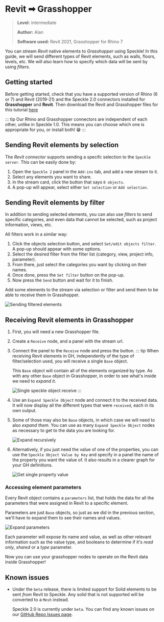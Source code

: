 # Revit ➡ Grasshopper

>**Level:** intermediate
>
>**Author:** Alan
>
>**Software used:** Revit 2021, Grasshopper for Rhino 7

You can stream _Revit_ native elements to _Grasshopper_ using Speckle! In this guide, we will send different types of Revit elements, such as walls, floors, levels, etc. We will also learn how to specify which data will be sent by using _filters_.

## Getting started

Before getting started, check that you have a supported version of Rhino (6 or 7) and Revit (2019-21) and the Speckle 2.0 connectors installed for **Grasshopper** and **Revit**. Then download the Revit and Grasshopper files for this tutorial [here](https://drive.google.com/drive/folders/1xl6X6g7Lestv6krJ-oLDdX8Ch5c1kWa7?usp=sharing)

::: tip
Our Rhino and Grasshopper connectors are independent of each other, unlike in Speckle 1.0. This means you can choose which one is appropriate for you, or install both! 😁
:::

## Sending Revit elements by selection

The _Revit connector_ supports sending a specifc selection to the `Speckle server`. This can be easily done by:

1. Open the `Speckle 2` panel in the `Add-ins` tab, and add a new stream to it.
2. Select any elements you want to share.
3. In the stream card, click the button that says `0 objects`.
4. A pop-up will appear, select either `Set selection` or `Add selection`.

## Sending Revit elements by filter

In addition to sending selected elements, you can also use _filters_ to send specific categories, and even data that cannot be selected, such as project information, views, etc.

All filters work in a similar way:

1. Click the objects selection button, and select `Set/edit objects filter`. A pop-up should appear with some options.
2. Select the desired filter from the filter list (category, view, project info, parameter).
3. From there, just select the categories you want by clicking on their names.
4. Once done, press the `Set filter` button on the pop-up.
5. Now press the `Send` button and wait for it to finish.

Add some elements to the stream via selection or filter and send them to be able to receive them in Grasshopper.

![Sending filtered elements](./img-interop/gh-filterByCategoryAndSend.gif)

## Receiving Revit elements in Grasshopper

1. First, you will need a new Grasshopper file.
2. Create a `Receive` node, and a panel with the stream url.
3. Connect the panel to the `Receive` node and press the button.
   ::: tip
   When receiving Revit elements in GH, independently of the type of filter/selection used, you will receive a single `Base` object.

   This `Base` object will contain all of the elements organized by type. As with any other `Base` object in Grasshopper, in order to see what's inside we need to _expand it_.

   ![Single speckle object receive](./img-interop/gh-receive-baseObject.png)
   :::

4. Use an `Expand Speckle Object` node and connect it to the received data. It will now display all the different types that were `received`, each in its own output.

5. Some of those may also be `Base` objects, in which case we will need to also _expand them_. You can use as many `Expand Speckle Object` nodes as necessary to get to the data you are looking for.

   ![Expand recursively](./img-interop/gh-expandRevitObjects.png)

6. Alternatively, if you just need the value of one of the properties, you can use the `Speckle Object Value by Key` and specify in a panel the name of the property you want the value of. It also results in a clearer graph for your GH definitions.

   ![Get single property value](./img-interop/gh-getPropertyByKey.png)

### Accessing element parameters

Every Revit object contains a `parameters` list, that holds the data for all the parameters that were assigned in Revit to a specific element.

Parameters are just `Base` objects, so just as we did in the previous section, we'll have to expand them to see their names and values.

![Expand parameters](./img-interop/gh-getParameterValues.png)

Each parameter will expose its name and value, as well as other relevant information such as the value type, and booleans to determine if it's _read only_, _shared_ or a _type_ parameter.

Now you can use your grasshopper nodes to operate on the Revit data inside Grasshopper!

## Known issues

- Under the `beta` release, there is limited support for Solid elements to be sent _from_ Revit _to_ Speckle. Any solid that is not supported will be converted to a `Mesh` instead.

  Speckle 2.0 is currently under `beta`. You can find any known issues on our [GitHub Repo Issues page](https://github.com/specklesystems/speckle-sharp/issues?q=is%3Aissue+is%3Aopen).
